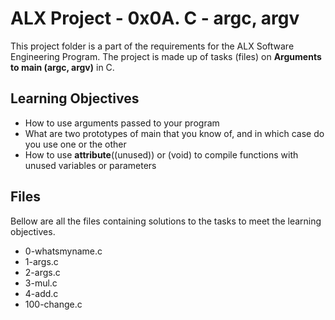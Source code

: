 
# ALX Project - 0x0A. C - argc, argv

This project folder is a part of the requirements for the ALX Software Engineering Program.
The project is made up of tasks (files) on **Arguments to main (argc, argv)** in C.

## Learning Objectives

* How to use arguments passed to your program
* What are two prototypes of main that you know of, and in which case do you use one or the other
* How to use __attribute__((unused)) or (void) to compile functions with unused variables or parameters

## Files

Bellow are all the files containing solutions to the tasks to meet the learning objectives.

* 0-whatsmyname.c
* 1-args.c
* 2-args.c
* 3-mul.c
* 4-add.c
* 100-change.c
